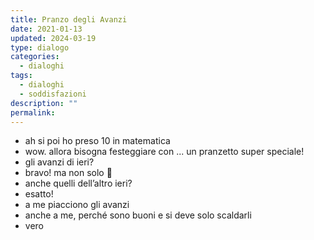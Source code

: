 ```yaml
---
title: Pranzo degli Avanzi
date: 2021-01-13
updated: 2024-03-19
type: dialogo
categories:
  - dialoghi
tags:
  - dialoghi
  - soddisfazioni
description: ""
permalink: 
---
```


- ah si poi ho preso 10 in matematica
- wow. allora bisogna festeggiare con ... un pranzetto super speciale!
- gli avanzi di ieri?
- bravo! ma non solo 🙂
- anche quelli dell’altro ieri?
- esatto!
- a me piacciono gli avanzi
- anche a me, perché sono buoni e si deve solo scaldarli
- vero
